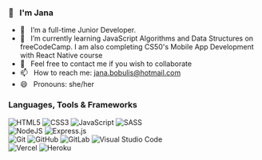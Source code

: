 ### 👋 &nbsp; I'm Jana 

- 🔭 &nbsp; I’m a full-time Junior Developer.
- 🌱 &nbsp; I’m currently learning JavaScript Algorithms and Data Structures on freeCodeCamp. I am also completing CS50's Mobile App Development with React Native course
- 👯 &nbsp; Feel free to contact me if you wish to collaborate
- 📫 &nbsp; How to reach me: jana.bobulis@hotmail.com
- 😄 &nbsp; Pronouns: she/her

### Languages, Tools & Frameworks

<img alt="HTML5" src="https://img.shields.io/badge/html5-%23E34F26.svg?&style=for-the-badge&logo=html5&logoColor=white"/> <img alt="CSS3" src="https://img.shields.io/badge/css3-%231572B6.svg?&style=for-the-badge&logo=css3&logoColor=white"/> <img alt="JavaScript" src="https://img.shields.io/badge/javascript-%23323330.svg?&style=for-the-badge&logo=javascript&logoColor=%23F7DF1E"/>
<img alt="SASS" src="https://img.shields.io/badge/SASS-hotpink.svg?&style=for-the-badge&logo=SASS&logoColor=white"/><br>
<img alt="NodeJS" src="https://img.shields.io/badge/node.js-%2343853D.svg?&style=for-the-badge&logo=node.js&logoColor=white"/>
<img alt="Express.js" src="https://img.shields.io/badge/express.js-%23404d59.svg?&style=for-the-badge"/><br>
<img alt="Git" src="https://img.shields.io/badge/git-%23F05033.svg?&style=for-the-badge&logo=git&logoColor=white"/> <img alt="GitHub" src="https://img.shields.io/badge/github-%23121011.svg?&style=for-the-badge&logo=github&logoColor=white"/> <img alt="GitLab" src="https://img.shields.io/badge/gitlab-%23181717.svg?&style=for-the-badge&logo=gitlab&logoColor=white"/> <img alt="Visual Studio Code" src="https://img.shields.io/badge/VisualStudioCode-0078d7.svg?&style=for-the-badge&logo=visual-studio-code&logoColor=white"/> <br>
<img alt="Vercel" src="https://img.shields.io/badge/vercel-%23000000.svg?&style=for-the-badge&logo=vercel&logoColor=white"/> <img alt="Heroku" src="https://img.shields.io/badge/heroku-%23430098.svg?&style=for-the-badge&logo=heroku&logoColor=white"/>


<!--
**JanaBobulis/JanaBobulis** is a ✨ _special_ ✨ repository because its `README.md` (this file) appears on your GitHub profile.

Here are some ideas to get you started:


- 🌱 I’m currently learning ...
- 👯 I’m looking to collaborate on ...
- 🤔 I’m looking for help with ...
- 💬 Ask me about ...
- 📫 How to reach me: ...
- 😄 Pronouns: ...
- ⚡ Fun fact: ...
-->
